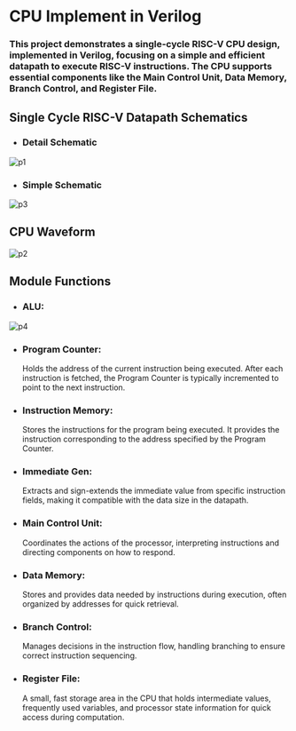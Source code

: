 # CPU Implement in Verilog
### This project demonstrates a single-cycle RISC-V CPU design, implemented in Verilog, focusing on a simple and efficient datapath to execute RISC-V instructions. The CPU supports essential components like the Main Control Unit, Data Memory, Branch Control, and Register File. 
## Single Cycle RISC-V Datapath Schematics
- ### Detail Schematic
![p1](https://github.com/ChingSsuyuan/CPU_Implement_Verilog/blob/824c368b2396667f14397a4a7d7e41988461efb3/Design%20Schematics/CPU1.png)
- ### Simple Schematic
![p3](https://github.com/ChingSsuyuan/CPU_Implement_Verilog/blob/0ee61d5a37c2c4a72669923d3575d11ccf364f6d/Design%20Schematics/Cpu_3.png)
## CPU Waveform 
![p2](https://github.com/ChingSsuyuan/CPU_Implement_Verilog/blob/460033829c0336be8cc324d4e1cf62db5998eb88/Design%20Schematics/Cpu_Waveform.png)
## Module Functions
- ### ALU: 
![p4](https://github.com/ChingSsuyuan/CPU_Implement_Verilog/blob/bc1fbd9cbc426db116dc6ba92ff4baf3de0b7096/Design%20Schematics/ALU.png)
- ### Program Counter:
  Holds the address of the current instruction being executed. After each instruction is fetched, the Program Counter is typically incremented to point to the next instruction. 
- ### Instruction Memory:
  Stores the instructions for the program being executed. It provides the instruction corresponding to the address specified by the Program Counter.
- ### Immediate Gen:
  Extracts and sign-extends the immediate value from specific instruction fields, making it compatible with the data size in the datapath.
- ### Main Control Unit:
  Coordinates the actions of the processor, interpreting instructions and directing components on how to respond.
- ### Data Memory:
  Stores and provides data needed by instructions during execution, often organized by addresses for quick retrieval.
- ### Branch Control:
  Manages decisions in the instruction flow, handling branching to ensure correct instruction sequencing.
- ### Register File:
  A small, fast storage area in the CPU that holds intermediate values, frequently used variables, and processor state information for quick access during computation.

